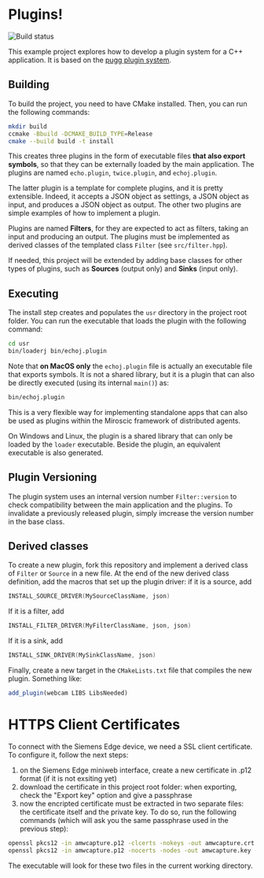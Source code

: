 # Plugins!
![Build status](https://github.com/pbosetti/mads_plugin/actions/workflows/cmake-multi-platform.yml/badge.svg)

This example project explores how to develop a plugin system for a C++ application. It is based on the [pugg plugin system]().

## Building

To build the project, you need to have CMake installed. Then, you can run the following commands:

```bash
mkdir build
ccmake -Bbuild -DCMAKE_BUILD_TYPE=Release
cmake --build build -t install
```

This creates three plugins in the form of executable files **that also export symbols**, so that they can be externally loaded by the main application. The plugins are named `echo.plugin`, `twice.plugin`, and `echoj.plugin`.

The latter plugin is a template for complete plugins, and it is pretty extensible. Indeed, it accepts a JSON object as settings, a JSON object as input, and produces a JSON object as output. The other two plugins are simple examples of how to implement a plugin.

Plugins are named **Filters**, for they are expected to act as filters, taking an input and producing an output. The plugins must be implemented as derived classes of the templated class `Filter` (see `src/filter.hpp`).

If needed, this project will be extended by adding base classes for other types of plugins, such as **Sources** (output only) and **Sinks** (input only).

## Executing

The install step creates and populates the `usr` directory in the project root folder. You can run the executable that loads the plugin with the following command:

```bash
cd usr
bin/loaderj bin/echoj.plugin
```

Note that **on MacOS only** the `echoj.plugin` file is actually an executable file that exports symbols. It is not a shared library, but it is a plugin that can also be directly executed (using its internal `main()`) as:

```bash
bin/echoj.plugin
```

This is a very flexible way for implementing standalone apps that can also be used as plugins within the Miroscic framework of distributed agents.

On Windows and Linux, the plugin is a shared library that can only be loaded by the `loader` executable. Beside the plugin, an equivalent executable is also generated.


## Plugin Versioning

The plugin system uses an internal version number `Filter::version` to check compatibility between the main application and the plugins. To invalidate a previously released plugin, simply imcrease the version number in the base class.

## Derived classes

To create a new plugin, fork this repository and implement a derived class of `Filter` or `Source` in a new file. At the end of the new derived class definition, add the macros that set up the plugin driver: if it is a source, add

```cpp
INSTALL_SOURCE_DRIVER(MySourceClassName, json)
```

If it is a filter, add

```cpp
INSTALL_FILTER_DRIVER(MyFilterClassName, json, json)
```

If it is a sink, add

```cpp
INSTALL_SINK_DRIVER(MySinkClassName, json)
```

Finally, create a new target in the `CMakeLists.txt` file that compiles the new plugin. Something like:

```cmake
add_plugin(webcam LIBS LibsNeeded)
```


# HTTPS Client Certificates

To connect with the Siemens Edge device, we need a SSL client certificate. To configure it, follow the next steps:

1. on the Siemens Edge miniweb interface, create a new certificate in .p12 format (if it is not exsiting yet)
2. download the certificate in this project root folder: when exporting, check the "Export key" option and give a passphrase
3. now the encripted certificate must be extracted in two separate files: the certificate itself and the private key. To do so, run the following commands (which will ask you the same passphrase used in the previous step):

```bash
openssl pkcs12 -in amwcapture.p12 -clcerts -nokeys -out amwcapture.crt -legacy
openssl pkcs12 -in amwcapture.p12 -nocerts -nodes -out amwcapture.key -legacy
```

The executable will look for these two files in the current working directory.